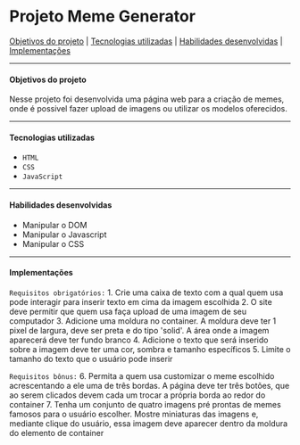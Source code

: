 # Projeto Meme Generator

[Objetivos do projeto](#objetivos-do-projeto) | [Tecnologias utilizadas](#tecnologias-utilizadas) | [Habilidades desenvolvidas](#habilidades-desenvolvidas) | [Implementações](#implementações)

---

#### Objetivos do projeto

Nesse projeto foi desenvolvida uma página web para a criação de memes, onde é possivel fazer upload de imagens ou utilizar os modelos oferecidos.

---

#### Tecnologias utilizadas

- `HTML`
- `CSS`
- `JavaScript`

---

#### Habilidades desenvolvidas

- Manipular o DOM
- Manipular o Javascript
- Manipular o CSS

---

#### Implementações

`Requisitos obrigatórios:`
    1. Crie uma caixa de texto com a qual quem usa pode interagir para inserir texto em cima da imagem escolhida
    2. O site deve permitir que quem usa faça upload de uma imagem de seu computador
    3. Adicione uma moldura no container. A moldura deve ter 1 pixel de largura, deve ser preta e do tipo 'solid'. A área onde a imagem aparecerá deve ter fundo branco
    4. Adicione o texto que será inserido sobre a imagem deve ter uma cor, sombra e tamanho específicos
    5. Limite o tamanho do texto que o usuário pode inserir

   `Requisitos bônus:`
        6. Permita a quem usa customizar o meme escolhido acrescentando a ele uma de três bordas. A página deve ter três botões, que ao serem clicados devem cada um trocar a própria borda ao redor do container
        7. Tenha um conjunto de quatro imagens pré prontas de memes famosos para o usuário escolher. Mostre miniaturas das imagens e, mediante clique do usuário, essa imagem deve aparecer dentro da moldura do elemento de container
